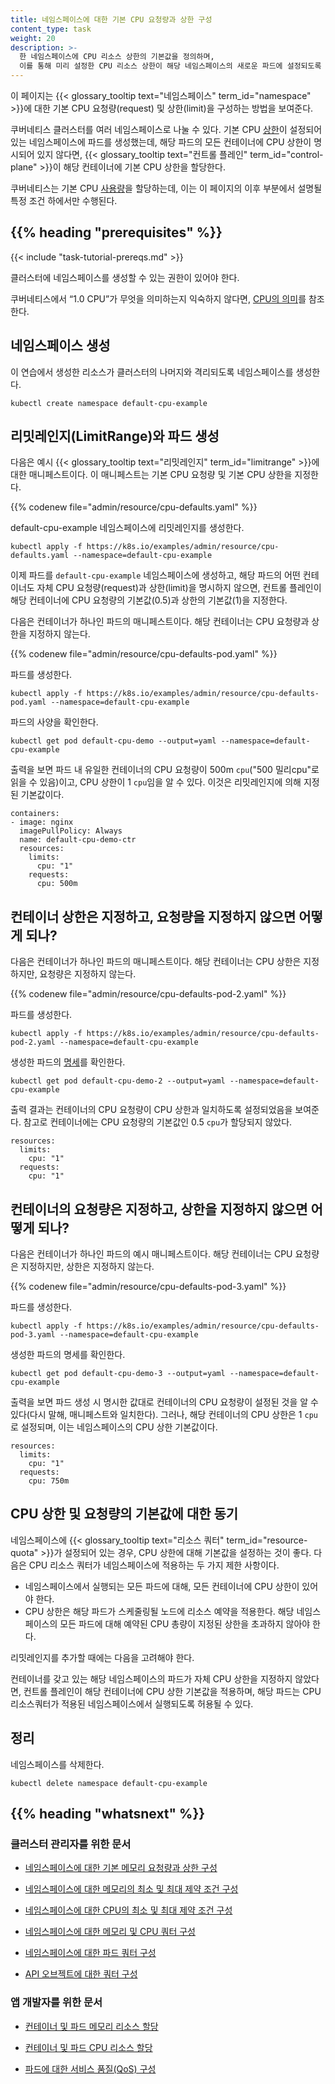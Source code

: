 ```yaml
---
title: 네임스페이스에 대한 기본 CPU 요청량과 상한 구성
content_type: task
weight: 20
description: >-
  한 네임스페이스에 CPU 리소스 상한의 기본값을 정의하며, 
  이를 통해 미리 설정한 CPU 리소스 상한이 해당 네임스페이스의 새로운 파드에 설정되도록 한다.
---
```


<!-- overview -->

이 페이지는 {{< glossary_tooltip text="네임스페이스" term_id="namespace" >}}에 대한 
기본 CPU 요청량(request) 및 상한(limit)을 구성하는 방법을 보여준다.

쿠버네티스 클러스터를 여러 네임스페이스로 나눌 수 있다. 
기본 CPU [상한](/ko/docs/concepts/configuration/manage-resources-containers/#요청-및-제한)이 
설정되어 있는 네임스페이스에 파드를 생성했는데, 
해당 파드의 모든 컨테이너에 CPU 상한이 명시되어 있지 않다면, 
{{< glossary_tooltip text="컨트롤 플레인" term_id="control-plane" >}}이 
해당 컨테이너에 기본 CPU 상한을 할당한다.

쿠버네티스는 기본 CPU 
[사용량](/ko/docs/concepts/configuration/manage-resources-containers/#요청-및-제한)을 할당하는데, 
이는 이 페이지의 이후 부분에서 설명될 특정 조건 하에서만 수행된다.

## {{% heading "prerequisites" %}}


{{< include "task-tutorial-prereqs.md" >}}

클러스터에 네임스페이스를 생성할 수 있는 권한이 있어야 한다.

쿠버네티스에서 “1.0 CPU”가 무엇을 의미하는지 익숙하지 않다면, 
[CPU의 의미](/ko/docs/concepts/configuration/manage-resources-containers/#cpu의-의미)를 참조한다.

<!-- steps -->

## 네임스페이스 생성

이 연습에서 생성한 리소스가 클러스터의 나머지와
격리되도록 네임스페이스를 생성한다.

```shell
kubectl create namespace default-cpu-example
```

## 리밋레인지(LimitRange)와 파드 생성

다음은 예시 {{< glossary_tooltip text="리밋레인지" term_id="limitrange" >}}에 대한 매니페스트이다.
이 매니페스트는 기본 CPU 요청량 및 기본 CPU 상한을 지정한다.

{{% codenew file="admin/resource/cpu-defaults.yaml" %}}

default-cpu-example 네임스페이스에 리밋레인지를 생성한다.

```shell
kubectl apply -f https://k8s.io/examples/admin/resource/cpu-defaults.yaml --namespace=default-cpu-example
```

이제 파드를 `default-cpu-example` 네임스페이스에 생성하고, 
해당 파드의 어떤 컨테이너도 자체 CPU 요청량(request)과 상한(limit)을 명시하지 않으면, 
컨트롤 플레인이 해당 컨테이너에 CPU 요청량의 기본값(0.5)과 
상한의 기본값(1)을 지정한다.

다음은 컨테이너가 하나인 파드의 매니페스트이다. 
해당 컨테이너는 CPU 요청량과 상한을 지정하지 않는다.

{{% codenew file="admin/resource/cpu-defaults-pod.yaml" %}}

파드를 생성한다.

```shell
kubectl apply -f https://k8s.io/examples/admin/resource/cpu-defaults-pod.yaml --namespace=default-cpu-example
```

파드의 사양을 확인한다.

```shell
kubectl get pod default-cpu-demo --output=yaml --namespace=default-cpu-example
```

출력을 보면 파드 내 유일한 컨테이너의 CPU 요청량이 500m `cpu`("500 밀리cpu"로 읽을 수 있음)이고,
CPU 상한이 1 `cpu`임을 알 수 있다.
이것은 리밋레인지에 의해 지정된 기본값이다.

```shell
containers:
- image: nginx
  imagePullPolicy: Always
  name: default-cpu-demo-ctr
  resources:
    limits:
      cpu: "1"
    requests:
      cpu: 500m
```

## 컨테이너 상한은 지정하고, 요청량을 지정하지 않으면 어떻게 되나?

다음은 컨테이너가 하나인 파드의 매니페스트이다. 
해당 컨테이너는 CPU 상한은 지정하지만, 요청량은 지정하지 않는다.

{{% codenew file="admin/resource/cpu-defaults-pod-2.yaml" %}}

파드를 생성한다.


```shell
kubectl apply -f https://k8s.io/examples/admin/resource/cpu-defaults-pod-2.yaml --namespace=default-cpu-example
```

생성한 파드의 
[명세](/ko/docs/concepts/overview/working-with-objects/kubernetes-objects/#오브젝트-명세-spec-와-상태-status)를 확인한다.

```
kubectl get pod default-cpu-demo-2 --output=yaml --namespace=default-cpu-example
```

출력 결과는 컨테이너의 CPU 요청량이 CPU 상한과 일치하도록 설정되었음을 보여준다.
참고로 컨테이너에는 CPU 요청량의 기본값인 0.5 `cpu`가 할당되지 않았다.

```
resources:
  limits:
    cpu: "1"
  requests:
    cpu: "1"
```

## 컨테이너의 요청량은 지정하고, 상한을 지정하지 않으면 어떻게 되나?

다음은 컨테이너가 하나인 파드의 예시 매니페스트이다. 
해당 컨테이너는 CPU 요청량은 지정하지만, 상한은 지정하지 않는다.

{{% codenew file="admin/resource/cpu-defaults-pod-3.yaml" %}}

파드를 생성한다.

```shell
kubectl apply -f https://k8s.io/examples/admin/resource/cpu-defaults-pod-3.yaml --namespace=default-cpu-example
```

생성한 파드의 명세를 확인한다.

```
kubectl get pod default-cpu-demo-3 --output=yaml --namespace=default-cpu-example
```

출력을 보면 파드 생성 시 명시한 값대로 
컨테이너의 CPU 요청량이 설정된 것을 알 수 있다(다시 말해, 매니페스트와 일치한다).
그러나, 해당 컨테이너의 CPU 상한은 1 `cpu`로 설정되며, 
이는 네임스페이스의 CPU 상한 기본값이다.

```
resources:
  limits:
    cpu: "1"
  requests:
    cpu: 750m
```

## CPU 상한 및 요청량의 기본값에 대한 동기

네임스페이스에 {{< glossary_tooltip text="리소스 쿼터" term_id="resource-quota" >}}가 
설정되어 있는 경우,
CPU 상한에 대해 기본값을 설정하는 것이 좋다.
다음은 CPU 리소스 쿼터가 네임스페이스에 적용하는 두 가지 제한 사항이다.

* 네임스페이스에서 실행되는 모든 파드에 대해, 모든 컨테이너에 CPU 상한이 있어야 한다.
* CPU 상한은 해당 파드가 스케줄링될 노드에 리소스 예약을 적용한다.
  해당 네임스페이스의 모든 파드에 대해 예약된 CPU 총량이 
  지정된 상한을 초과하지 않아야 한다.

리밋레인지를 추가할 때에는 다음을 고려해야 한다.

컨테이너를 갖고 있는 해당 네임스페이스의 파드가 자체 CPU 상한을 지정하지 않았다면, 
컨트롤 플레인이 해당 컨테이너에 CPU 상한 기본값을 적용하며, 
해당 파드는 CPU 리소스쿼터가 적용된 네임스페이스에서 실행되도록 허용될 수 있다.


## 정리

네임스페이스를 삭제한다.

```shell
kubectl delete namespace default-cpu-example
```



## {{% heading "whatsnext" %}}


### 클러스터 관리자를 위한 문서

* [네임스페이스에 대한 기본 메모리 요청량과 상한 구성](/ko/docs/tasks/administer-cluster/manage-resources/memory-default-namespace/)

* [네임스페이스에 대한 메모리의 최소 및 최대 제약 조건 구성](/ko/docs/tasks/administer-cluster/manage-resources/memory-constraint-namespace/)

* [네임스페이스에 대한 CPU의 최소 및 최대 제약 조건 구성](/ko/docs/tasks/administer-cluster/manage-resources/cpu-constraint-namespace/)

* [네임스페이스에 대한 메모리 및 CPU 쿼터 구성](/ko/docs/tasks/administer-cluster/manage-resources/quota-memory-cpu-namespace/)

* [네임스페이스에 대한 파드 쿼터 구성](/ko/docs/tasks/administer-cluster/manage-resources/quota-pod-namespace/)

* [API 오브젝트에 대한 쿼터 구성](/docs/tasks/administer-cluster/quota-api-object/)

### 앱 개발자를 위한 문서

* [컨테이너 및 파드 메모리 리소스 할당](/ko/docs/tasks/configure-pod-container/assign-memory-resource/)

* [컨테이너 및 파드 CPU 리소스 할당](/ko/docs/tasks/configure-pod-container/assign-cpu-resource/)

* [파드에 대한 서비스 품질(QoS) 구성](/ko/docs/tasks/configure-pod-container/quality-service-pod/)
